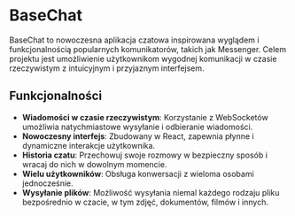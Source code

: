 # BaseChat

BaseChat to nowoczesna aplikacja czatowa inspirowana wyglądem i funkcjonalnością popularnych komunikatorów, takich jak Messenger. Celem projektu jest umożliwienie użytkownikom wygodnej komunikacji w czasie rzeczywistym z intuicyjnym i przyjaznym interfejsem.

## Funkcjonalności

- **Wiadomości w czasie rzeczywistym**: Korzystanie z WebSocketów umożliwia natychmiastowe wysyłanie i odbieranie wiadomości.
- **Nowoczesny interfejs**: Zbudowany w React, zapewnia płynne i dynamiczne interakcje użytkownika.
- **Historia czatu**: Przechowuj swoje rozmowy w bezpieczny sposób i wracaj do nich w dowolnym momencie.
- **Wielu użytkowników**: Obsługa konwersacji z wieloma osobami jednocześnie.
- **Wysyłanie plików**: Możliwość wysyłania niemal każdego rodzaju pliku bezpośrednio w czacie, w tym zdjęć, dokumentów, filmów i innych.
